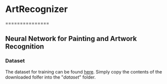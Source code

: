 # ArtRecognizer
===============
## Neural Network for Painting and Artwork Recognition

### Dataset
The dataset for training can be found [here](https://1drv.ms/f/s!AsZCPAMKX5aVg8MQWPKk5lQeq240bw). Simply copy the contents of the downloaded folfer into the "_dataset_" folder.

